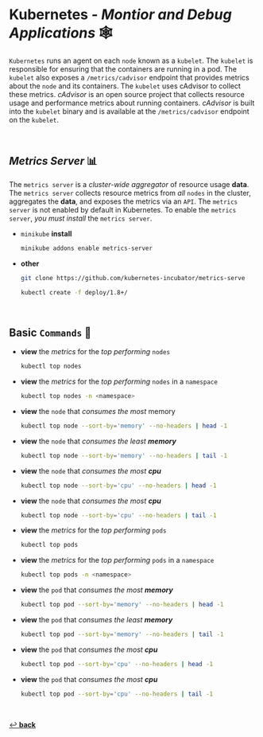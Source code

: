 # **Kubernetes** - ***Montior*** *and* ***Debug Applications*** 🕸️

`Kubernetes` runs an agent on each `node` known as a `kubelet`. The `kubelet` is responsible for ensuring that the containers are running in a pod. The `kubelet` also exposes a `/metrics/cadvisor` endpoint that provides metrics about the `node` and its containers. The `kubelet` uses cAdvisor to collect these metrics. *cAdvisor* is an open source project that collects resource usage and performance metrics about running containers. *cAdvisor* is built into the `kubelet` binary and is available at the `/metrics/cadvisor` endpoint on the `kubelet`.

<br />

## ***Metrics Server*** 📊

The `metrics server` is a *cluster-wide aggregator* of resource usage **data**. The `metrics server` collects resource metrics from *all* `nodes` in the cluster, aggregates the **data**, and exposes the metrics via an `API`. The `metrics server` is not enabled by default in Kubernetes. To enable the `metrics server`, *you must install* the `metrics server`.

* `minikube` **install**

    ```bash
    minikube addons enable metrics-server
    ```

* **other**

    ```bash
    git clone https://github.com/kubernetes-incubator/metrics-serve
    ```

    ```bash
    kubectl create -f deploy/1.8+/
    ```

<br />

## **Basic** `Commands` 📝


* **view** the *metrics* for the *top performing* `nodes`

    ```bash
    kubectl top nodes
    ```

* **view** the *metrics* for the *top performing* `nodes` in a `namespace`

    ```bash
    kubectl top nodes -n <namespace>
    ```

* **view** the `node` that *consumes the most* memory

    ```bash
    kubectl top node --sort-by='memory' --no-headers | head -1 
    ```

* **view** the `node` that *consumes the least* ***memory***

    ```bash
    kubectl top node --sort-by='memory' --no-headers | tail -1
    ```

* **view** the `node` that *consumes the most* ***cpu***

    ```bash
    kubectl top node --sort-by='cpu' --no-headers | head -1 
    ```

* **view** the `node` that *consumes the most* ***cpu***

    ```bash
    kubectl top node --sort-by='cpu' --no-headers | tail -1 
    ```


* **view** the *metrics* for the *top performing* `pods`

    ```bash
    kubectl top pods
    ```

* **view** the *metrics* for the *top performing* `pods` in a `namespace`

    ```bash
    kubectl top pods -n <namespace>
    ```

* **view** the `pod` that *consumes the most* ***memory***

    ```bash
    kubectl top pod --sort-by='memory' --no-headers | head -1 
    ```

* **view** the `pod` that *consumes the least* ***memory***

    ```bash
    kubectl top pod --sort-by='memory' --no-headers | tail -1
    ```

* **view** the `pod` that *consumes the most* ***cpu***

    ```bash
    kubectl top pod --sort-by='cpu' --no-headers | head -1 
    ```

* **view** the `pod` that *consumes the most* ***cpu***

    ```bash
    kubectl top pod --sort-by='cpu' --no-headers | tail -1 
    ```

<br>

[↩️ **back**](../)
